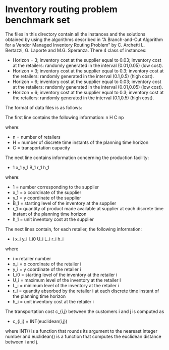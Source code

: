 # Inventory routing problem benchmark set

The files in this directory contain all the instances and the solutions obtained by using the algorithms described in  “A Branch-and-Cut Algorithm for a Vendor Managed Inventory Routing Problem” by C. Archetti L. Bertazzi, G. Laporte and M.G. Speranza. There 4 class of instances: 

- Horizon = 3; inventory cost at the supplier equal to 0.03; inventory cost at the retailers: randomly generated in the interval (0.01,0.05) (low cost). 
- Horizon = 3; inventory cost at the supplier equal to 0.3; inventory cost at the retailers: randomly generated in the interval (0.1,0.5) (high cost). 
- Horizon = 6; inventory cost at the supplier equal to 0.03; inventory cost at the retailers: randomly generated in the interval (0.01,0.05) (low cost). 
- Horizon = 6; inventory cost at the supplier equal to 0.3; inventory cost at the retailers: randomly generated in the interval (0.1,0.5) (high cost). 

The format of data files is as follows:

The first line contains the following information: 
n H C np 

where:
- n = number of retailers 
- H = number of discrete time instants of the planning time horizon 
- C = transportation capacity 

The next line contains information concerning the production facility: 
- 1 x_1 y_1 B_1 r_1 h_1

where:
- 1 =  number corresponding to the supplier 
- x_1 = x coordinate of the supplier 
- y_1 = y coordinate of the supplier 
- B_1 = starting level of the inventory at the supplier 
- r_1 = quantity of product made available at supplier at each discrete time instant of the planning time horizon 
- h_1 = unit inventory cost at the supplier 

The next lines contain, for each retailer, the following information: 
- i x_i y_i I_i0 U_i L_i r_i h_i 

where 
- i = retailer number 
- x_i = x coordinate of the retailer i 
- y_i = y coordinate of the retailer i 
- I_i0 = starting level of the inventory at the retailer i 
- U_i = maximum level of the inventory at the retailer I 
- L_i = minimum level of the inventory at the retailer i 
- r_i  = quantity absorbed by the retailer i at each discrete time instant of the planning time horizon 
- h_i = unit inventory cost at the retailer i 

The transportation cost c_{i,j} between the customers i and j is computed as  
- c_{i,j} = INT(euclidean(i,j))

where INT() is a function that rounds its argument to the neareast integer number and euclidean() is a function that computes the euclidean distance between i and j.
